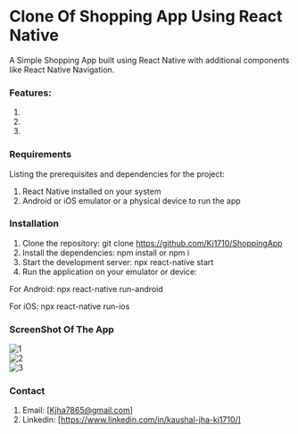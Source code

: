 # Clone Of Shopping App Using React Native

A Simple Shopping App built using React Native with additional components like React Native Navigation.

### Features:

1.
2. 
3.

### Requirements

Listing the prerequisites and dependencies for the project:
1. React Native installed on your system
2. Android or iOS emulator or a physical device to run the app

### Installation

1. Clone the repository:
git clone https://github.com/Kj1710/ShoppingApp
2. Install the dependencies:
  npm install or npm i
3. Start the development server:
  npx react-native start 
4. Run the application on your emulator or device:

For Android:
npx react-native run-android

For iOS:
npx react-native run-ios

### ScreenShot Of The App
![1](https://github.com/Kj1710/ShoppingApp/assets/112983519/76eef6cb-a74c-4c30-8926-bb1ad40d412a)
<br/>
![2](https://github.com/Kj1710/ShoppingApp/assets/112983519/b694b657-87d6-42df-9934-1673d9f419d0)
<br/>
![3](https://github.com/Kj1710/ShoppingApp/assets/112983519/a438d558-2660-4b9a-8a59-ab4bd328f61c)




### Contact 
1. Email: [Kjha7865@gmail.com]
2. Linkedin: [https://www.linkedin.com/in/kaushal-jha-kj1710/]



